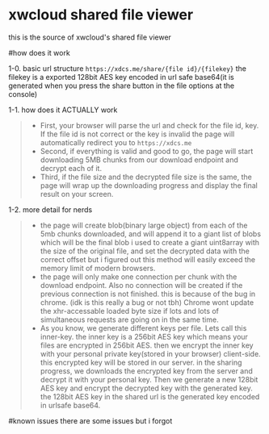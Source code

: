 # xwcloud shared file viewer

this is the source of xwcloud's shared file viewer

#how does it work

1-0. basic url structure
`https://xdcs.me/share/{file id}/{filekey}`
the filekey is a exported 128bit AES key encoded in url safe base64(it is generated when you press the share button in the file options at the console)

1-1. how does it ACTUALLY work
> - First, your browser will parse the url and check for the file id, key. If the file id is not correct or the key is invalid the page will
  automatically redirect you to `https://xdcs.me`
> - Second, if everything is valid and good to go, the page will start downloading 5MB chunks from our download endpoint and decrypt each of it.
> - Third, if the file size and the decrypted file size is the same, the page will wrap up the downloading progress and display the final result on your screen.

1-2. more detail for nerds
> - the page will create blob(binary large object) from each of the 5mb chunks downloaded, and will append it to a giant list of blobs which will be the final blob
  i used to create a giant uint8array with the size of the original file, and set the decrypted data with the correct offset but i figured out this method will easily exceed the
  memory limit of modern browsers.
> - the page will only make one connection per chunk with the download endpoint. Also no connection will be created if the previous connection is not finished.
  this is because of the bug in chrome. (idk is this really a bug or not tbh) Chrome wont update the xhr-accessable loaded byte size if lots and lots of simultaneous requests
  are going on in the same time.
> - As you know, we generate different keys per file. Lets call this inner-key.
  the inner key is a 256bit AES key which means your files are encrypted in 256bit AES. then we encrypt the inner key
  with your personal private key(stored in your browser) client-side. this encrypted key will be stored in our server.
  in the sharing progress, we downloads the encrypted key from the server and decrypt it with your personal key. Then we generate a new 128bit AES key
  and encrypt the decrypted key with the generated key. the 128bit AES key in the shared url is the generated key encoded in urlsafe base64.
  
  
#known issues
there are some issues but i forgot
